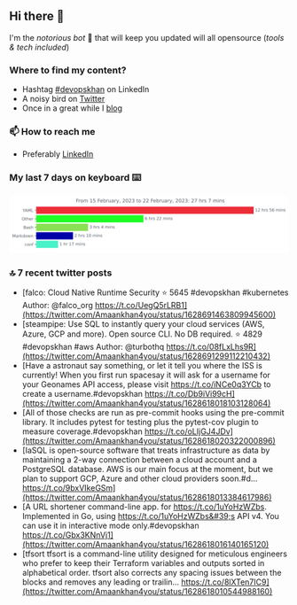 <!--- [![Hits](https://hits.seeyoufarm.com/api/count/incr/badge.svg?url=https%3A%2F%2Fgithub.com%2Fakhan4u%2Fhit-counter&count_bg=%2379C83D&title_bg=%23555555&icon=&icon_color=%23E7E7E7&title=visits&edge_flat=false)](https://hits.seeyoufarm.com) --->

## Hi there 👋

I'm the _notorious bot_ 🤣 that will keep you updated will all opensource (_tools & tech included_) 

### Where to find my content?

* Hashtag [#devopskhan](https://www.linkedin.com/feed/hashtag/devopskhan) on LinkedIn
* A noisy bird on [Twitter](https://twitter.com/Amaankhan4you)
* Once in a great while I [blog](https://linuxparrot.netlify.app) 


### 📫 **How to reach me**

* Preferably [LinkedIn](https://www.linkedin.com/in/amaan-khan-linux-ninja)

### My last 7 days on keyboard ⌨️

<img src="https://github.com/akhan4u/akhan4u/blob/main/images/stat.svg" alt="Amaan's Wakatime Activity!"/>

### 🔝 7 recent twitter posts
<!-- DEVDOJO:START -->
- [falco: Cloud Native Runtime Security
⭐️ 5645
#devopskhan #kubernetes
Author: @falco_org
https://t.co/UegQ5rLRB1](https://twitter.com/Amaankhan4you/status/1628691463809945600)
- [steampipe: Use SQL to instantly query your cloud services &lpar;AWS, Azure, GCP and more&rpar;. Open source CLI. No DB required. 
⭐️ 4829
#devopskhan #aws
Author: @turbothq
https://t.co/08fLxLhs9R](https://twitter.com/Amaankhan4you/status/1628691299112210432)
- [Have a astronaut say something, or let it tell you where the ISS is currently! When you first run spacesay it will ask for a username for your Geonames API access, please visit https://t.co/iNCe0q3YCb to create a username.#devopskhan https://t.co/Db9iVi99cH](https://twitter.com/Amaankhan4you/status/1628618018103128064)
- [All of those checks are run as pre-commit hooks using the pre-commit library. It includes pytest for testing plus the pytest-cov plugin to measure coverage.#devopskhan https://t.co/oLIjGJ4JDv](https://twitter.com/Amaankhan4you/status/1628618020322000896)
- [IaSQL is open-source software that treats infrastructure as data by maintaining a 2-way connection between a cloud account and a PostgreSQL database. AWS is our main focus at the moment, but we plan to support GCP, Azure and other cloud providers soon.#d… https://t.co/9bxVIkeGSm](https://twitter.com/Amaankhan4you/status/1628618013384617986)
- [A URL shortener command-line app. for https://t.co/1uYoHzWZbs. Implemented in Go, using https://t.co/1uYoHzWZbs&#39;s API v4. You can use it in interactive mode only.#devopskhan https://t.co/Gbx3KNnVj1](https://twitter.com/Amaankhan4you/status/1628618016140165120)
- [tfsort tfsort is a command-line utility designed for meticulous engineers who prefer to keep their Terraform variables and outputs sorted in alphabetical order. tfsort also corrects any spacing issues between the blocks and removes any leading or trailin… https://t.co/8lXTen7IC9](https://twitter.com/Amaankhan4you/status/1628618010544988160)
<!-- DEVDOJO:END -->

<!-- ![Amaan's GitHub stats](https://github-readme-stats.vercel.app/api?username=akhan4u&count_private=true&show_icons=true&hide=contribs) -->
